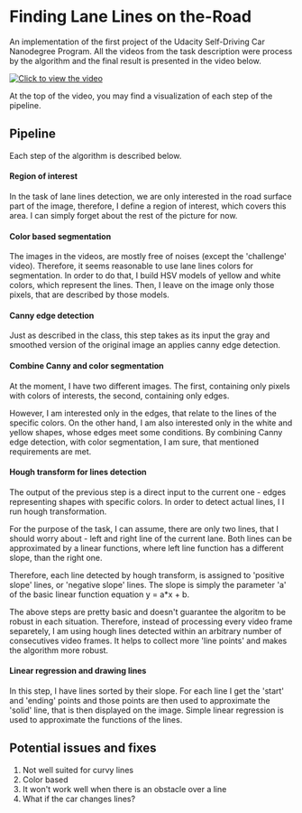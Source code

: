 # Finding Lane Lines on the-Road

An implementation of the first project of the Udacity Self-Driving Car Nanodegree Program. All the videos from the task description were process by the algorithm and the final result is presented in the video below.

[![Click to view the video](https://img.youtube.com/vi/K4ZBT96A8VQ/0.jpg)](https://www.youtube.com/watch?v=K4ZBT96A8VQ)

At the top of the video, you may find a visualization of each step of the pipeline.

## Pipeline

Each step of the algorithm is described below.

#### Region of interest

In the task of lane lines detection, we are only interested in the road surface part of the image, therefore, I define a region of interest, which covers this area. I can simply forget about the rest of the picture for now.

#### Color based segmentation

The images in the videos, are mostly free of noises (except the 'challenge' video). Therefore, it seems reasonable to use lane lines colors for segmentation. In order to do that, I build HSV models of yellow and white colors, which represent the lines. Then, I leave on the image only those pixels, that are described by those models.

#### Canny edge detection

Just as described in the class, this step takes as its input the gray and smoothed version of the original image an applies canny edge detection.

#### Combine Canny and color segmentation

At the moment, I have two different images. The first, containing only pixels with colors of interests, the second, containing only edges.

However, I am interested only in the edges, that relate to the lines of the specific colors. On the other hand, I am also interested only in the white and yellow shapes, whose edges meet some conditions. By combining Canny edge detection, with color segmentation, I am sure, that mentioned requirements are met.

#### Hough transform for lines detection

The output of the previous step is a direct input to the current one - edges representing shapes with specific colors.
In order to detect actual lines, I I run hough transformation.

For the purpose of the task, I can assume, there are only two lines, that I should worry about - left and right line of the current lane. Both lines can be approximated by a linear functions, where left line function has a different slope, than the right one.

Therefore, each line detected by hough transform, is assigned to 'positive slope' lines, or 'negative slope' lines. The slope is simply the parameter 'a' of the basic linear function equation y = a*x + b.

The above steps are pretty basic and doesn't guarantee the algoritm to be robust in each situation. Therefore, instead of processing every video frame separetely, I am using hough lines detected within an arbitrary number of consecutives video frames. It helps to collect more 'line points' and makes the algorithm more robust.


#### Linear regression and drawing lines

In this step, I have lines sorted by their slope. For each line I get the 'start' and 'ending' points and those points are then used to approximate the 'solid' line, that is then displayed on the image. Simple linear regression is used to approximate the functions of the lines.

## Potential issues and fixes

1. Not well suited for curvy lines 
2. Color based
3. It won't work well when there is an obstacle over a line
4. What if the car changes lines?



